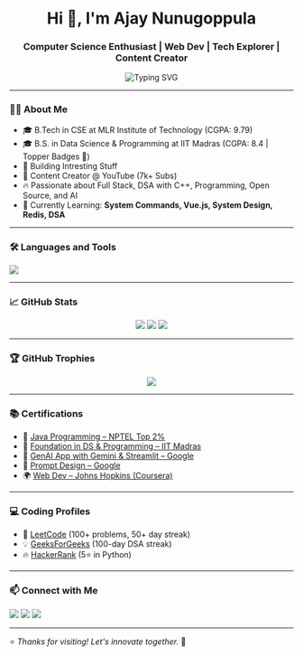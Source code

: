 <h1 align="center">Hi 👋, I'm Ajay Nunugoppula</h1>
<h3 align="center">Computer Science Enthusiast | Web Dev | Tech Explorer | Content Creator</h3>

<p align="center">
  <img src="https://readme-typing-svg.demolab.com?font=Fira+Code&pause=1000&center=true&vCenter=true&width=435&lines=Code.+Create.+Connect.;Dual+Degree+Student;Web+Dev+Specialist;7k%2B+YouTube+Community;DSA+Explorer" alt="Typing SVG" />
</p>


---

### 🧑‍💻 About Me
- 🎓 B.Tech in CSE at MLR Institute of Technology (CGPA: 9.79)
- 🎓 B.S. in Data Science & Programming at IIT Madras (CGPA: 8.4 | Topper Badges 🏅)
- 🚀 Building Intresting Stuff
- 🎥 Content Creator @ YouTube (7k+ Subs)
- 🔥 Passionate about Full Stack, DSA with C++, Programming, Open Source, and AI
- 🧠 Currently Learning: **System Commands, Vue.js, System Design, Redis, DSA**

---

### 🛠️ Languages and Tools
<p align="left">
  <img src="https://skillicons.dev/icons?i=python,java,c,html,css,js,bootstrap,php,django,postgres,mysql,git,vscode" />
</p>

---

### 📈 GitHub Stats
<p align="center">
  <img src="https://github-readme-stats.vercel.app/api?username=ajay-nunugoppula&show_icons=true&theme=radical" />
  <img src="https://github-readme-streak-stats.herokuapp.com/?user=ajay-nunugoppula&theme=radical" />
  <img src="https://github-readme-stats.vercel.app/api/top-langs/?username=ajay-nunugoppula&layout=compact&theme=radical" />
</p>

---

### 🏆 GitHub Trophies
<p align="center">
  <img src="https://github-profile-trophy.vercel.app/?username=ajay-nunugoppula&theme=radical&no-frame=true&column=7" />
</p>

---

### 📚 Certifications
- 🥇 [Java Programming – NPTEL Top 2%](#)
- 🧠 [Foundation in DS & Programming – IIT Madras](#)
- 🧠 [GenAI App with Gemini & Streamlit – Google](#)
- 🧠 [Prompt Design – Google](#)
- 🌍 [Web Dev – Johns Hopkins (Coursera)](#)

---

### 💻 Coding Profiles
- 🧠 [LeetCode](https://leetcode.com/u/ajay_nunugoppula/) (100+ problems, 50+ day streak)
- 💡 [GeeksForGeeks](https://www.geeksforgeeks.org/user/ajaynunugoppula/) (100-day DSA streak)
- 🔥 [HackerRank](https://www.hackerrank.com/profile/ajay_mlrit) (5⭐ in Python)


---

### 📫 Connect with Me
<p align="left">
  <a href="https://www.linkedin.com/in/ajay-kumar-nunugoppula-49441a256" target="_blank"><img src="https://img.shields.io/badge/LinkedIn-blue?style=for-the-badge&logo=linkedin" /></a>
  <a href="mailto:nunugoppulaajay7@gmail.com"><img src="https://img.shields.io/badge/Email-red?style=for-the-badge&logo=gmail" /></a>
  <a href="https://github.com/ajay-nunugoppula"><img src="https://img.shields.io/badge/GitHub-black?style=for-the-badge&logo=github" /></a>
</p>

---

⭐ *Thanks for visiting! Let's innovate together.* 🚀
